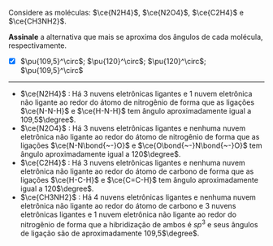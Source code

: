 Considere as moléculas: $\ce{N2H4}$, $\ce{N2O4}$, $\ce{C2H4}$ e $\ce{CH3NH2}$.

**Assinale** a alternativa que mais se aproxima dos ângulos de cada molécula, respectivamente.

- [x] $\pu{109,5}^\circ$; $\pu{120}^\circ$; $\pu{120}^\circ$; $\pu{109,5}^\circ$

---

- $\ce{N2H4}$ : Há 3 nuvens eletrônicas ligantes e 1 nuvem eletrônica não ligante ao redor do átomo de nitrogênio de forma que as ligações  $\ce{N-N-H}$ e $\ce{H-N-H}$ tem ângulo aproximadamente igual a 109,5$\degree$.
- $\ce{N2O4}$ : Há 3 nuvens eletrônicas ligantes e nenhuma nuvem eletrônica não ligante ao redor do átomo de nitrogênio de forma que as ligações  $\ce{N-N\bond{~-}O}$ e $\ce{O\bond{~-}N\bond{~-}O}$ tem ângulo aproximadamente igual a 120$\degree$.
- $\ce{C2H4}$ : Há 3 nuvens eletrônicas ligantes e nenhuma nuvem eletrônica não ligante ao redor do átomo de carbono de forma que as ligações  $\ce{H-C-H}$ e $\ce{C=C-H}$ tem ângulo aproximadamente igual a 120$\degree$.
- $\ce{CH3NH2}$ : Há 4 nuvens eletrônicas ligantes e nenhuma nuvem eletrônica não ligante ao redor do átomo de carbono e 3 nuvens eletrônicas ligantes e 1 nuvem eletrônica não ligante ao redor do nitrogênio de forma que a hibridização de ambos é $sp^3$  e seus ângulos de ligação são de aproximadamente 109,5$\degree$.

